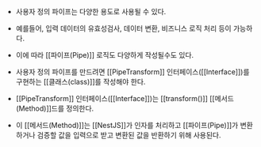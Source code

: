 - 사용자 정의 파이프는 다양한 용도로 사용될 수 있다.

- 예를들어, 입력 데이터의 유효성검사, 데이터 변환, 비즈니스 로직 처리 등이 가능하다. 
- 이에 따라 [[파이프(Pipe)]] 로직도 다양하게 작성될수도 있다.

- 사용자 정의 파이프를 만드려면 [[PipeTransform]] 인터페이스([[Interface]])를 구현하는 [[클래스(class)]]를 작성해야 한다. 
- [[PipeTransform]] 인터페이스([[Interface]])는 [[transform()]] [[메서드(Method)]]드를 정의한다. 

- 이 [[메서드(Method)]]는 [[NestJS]]가 인자를 처리하고 [[파이프(Pipe)]]가 변환하거나 검증할 값을 입력으로 받고 변환된 값을 반환하기 위해 사용된다.